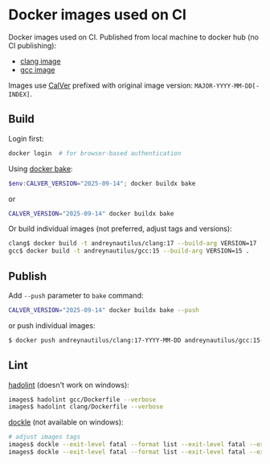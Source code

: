 # Docker images used on CI

Docker images used on CI.
Published from local machine to docker hub (no CI publishing):
- [clang image](https://hub.docker.com/r/andreynautilus/clang/tags)
- [gcc image](https://hub.docker.com/r/andreynautilus/gcc)

Images use [CalVer](https://calver.org/) prefixed with original image version:
`MAJOR-YYYY-MM-DD[-INDEX]`.

## Build

Login first:

```bash
docker login  # for browser-based authentication
```

Using [docker bake](https://docs.docker.com/build/bake/):

```powershell
$env:CALVER_VERSION="2025-09-14"; docker buildx bake
```
or
```bash
CALVER_VERSION="2025-09-14" docker buildx bake
```

Or build individual images (not preferred, adjust tags and versions):

```bash
clang$ docker build -t andreynautilus/clang:17 --build-arg VERSION=17 .
gcc$ docker build -t andreynautilus/gcc:15 --build-arg VERSION=15 .
```

## Publish

Add `--push` parameter to `bake` command:
```bash
CALVER_VERSION="2025-09-14" docker buildx bake --push
```

or push individual images:

```bash
$ docker push andreynautilus/clang:17-YYYY-MM-DD andreynautilus/gcc:15-YYYY-MM-DD
```

## Lint

[hadolint](https://github.com/hadolint/hadolint) (doesn't work on windows):
```bash
images$ hadolint gcc/Dockerfile --verbose
images$ hadolint clang/Dockerfile --verbose
```

[dockle](https://github.com/goodwithtech/dockle) (not available on windows):
```bash
# adjust images tags
images$ dockle --exit-level fatal --format list --exit-level fatal --exit-code 1 andreynautilus/gcc:15-ci
images$ dockle --exit-level fatal --format list --exit-level fatal --exit-code 1 andreynautilus/clang:17-ci
```
